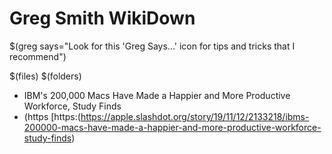 # Greg Smith WikiDown

$(greg says="Look for this 'Greg Says...' icon for tips and tricks that I recommend")

$(files)
$(folders)

* IBM's 200,000 Macs Have Made a Happier and More Productive Workforce, Study Finds
* (https
[https:(https://apple.slashdot.org/story/19/11/12/2133218/ibms-200000-macs-have-made-a-happier-and-more-productive-workforce-study-finds)
<!--stackedit_data:
eyJoaXN0b3J5IjpbLTE3NjAyNzI0MTIsLTIwMDA3MTg0NzAsLT
E4MTk4NDgzNjksNzc1MDAxMTQ5LC0xNjk0MTIwMjU3LC0xNDc4
ODU0MTQsLTUzMDQwOTQzXX0=
-->